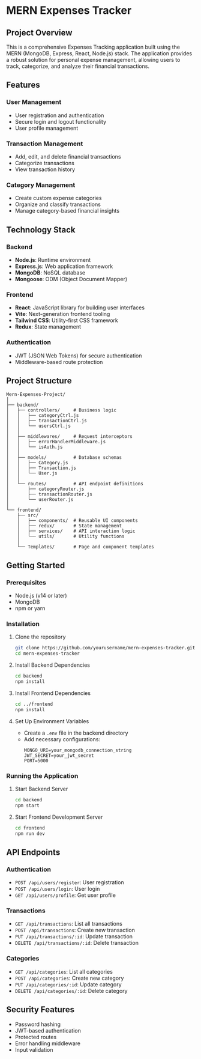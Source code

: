# MERN Expenses Tracker

## Project Overview

This is a comprehensive Expenses Tracking application built using the MERN (MongoDB, Express, React, Node.js) stack. The application provides a robust solution for personal expense management, allowing users to track, categorize, and analyze their financial transactions.

## Features

### User Management
- User registration and authentication
- Secure login and logout functionality
- User profile management

### Transaction Management
- Add, edit, and delete financial transactions
- Categorize transactions
- View transaction history

### Category Management
- Create custom expense categories
- Organize and classify transactions
- Manage category-based financial insights

## Technology Stack

### Backend
- **Node.js**: Runtime environment
- **Express.js**: Web application framework
- **MongoDB**: NoSQL database
- **Mongoose**: ODM (Object Document Mapper)

### Frontend
- **React**: JavaScript library for building user interfaces
- **Vite**: Next-generation frontend tooling
- **Tailwind CSS**: Utility-first CSS framework
- **Redux**: State management

### Authentication
- JWT (JSON Web Tokens) for secure authentication
- Middleware-based route protection

## Project Structure

```
Mern-Expenses-Project/
│
├── backend/
│   ├── controllers/     # Business logic
│   │   ├── categoryCtrl.js
│   │   ├── transactionCtrl.js
│   │   └── usersCtrl.js
│   │
│   ├── middlewares/     # Request interceptors
│   │   ├── errorHandlerMiddleware.js
│   │   └── isAuth.js
│   │
│   ├── models/          # Database schemas
│   │   ├── Category.js
│   │   ├── Transaction.js
│   │   └── User.js
│   │
│   └── routes/          # API endpoint definitions
│       ├── categoryRouter.js
│       ├── transactionRouter.js
│       └── userRouter.js
│
└── frontend/
    ├── src/
    │   ├── components/  # Reusable UI components
    │   ├── redux/       # State management
    │   ├── services/    # API interaction logic
    │   └── utils/       # Utility functions
    │
    └── Templates/       # Page and component templates
```

## Getting Started

### Prerequisites
- Node.js (v14 or later)
- MongoDB
- npm or yarn

### Installation

1. Clone the repository
   ```bash
   git clone https://github.com/yourusername/mern-expenses-tracker.git
   cd mern-expenses-tracker
   ```

2. Install Backend Dependencies
   ```bash
   cd backend
   npm install
   ```

3. Install Frontend Dependencies
   ```bash
   cd ../frontend
   npm install
   ```

4. Set Up Environment Variables
   - Create a `.env` file in the backend directory
   - Add necessary configurations:
     ```
     MONGO_URI=your_mongodb_connection_string
     JWT_SECRET=your_jwt_secret
     PORT=5000
     ```

### Running the Application

1. Start Backend Server
   ```bash
   cd backend
   npm start
   ```

2. Start Frontend Development Server
   ```bash
   cd frontend
   npm run dev
   ```

## API Endpoints

### Authentication
- `POST /api/users/register`: User registration
- `POST /api/users/login`: User login
- `GET /api/users/profile`: Get user profile

### Transactions
- `GET /api/transactions`: List all transactions
- `POST /api/transactions`: Create new transaction
- `PUT /api/transactions/:id`: Update transaction
- `DELETE /api/transactions/:id`: Delete transaction

### Categories
- `GET /api/categories`: List all categories
- `POST /api/categories`: Create new category
- `PUT /api/categories/:id`: Update category
- `DELETE /api/categories/:id`: Delete category

## Security Features
- Password hashing
- JWT-based authentication
- Protected routes
- Error handling middleware
- Input validation
